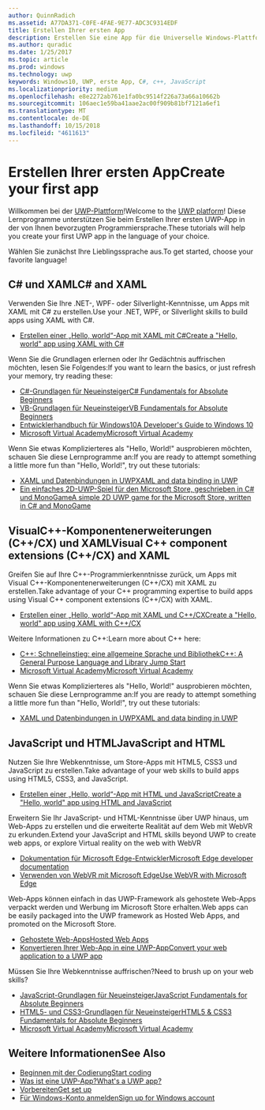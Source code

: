 ```yaml
---
author: QuinnRadich
ms.assetid: A77DA371-C0FE-4FAE-9E77-ADC3C9314EDF
title: Erstellen Ihrer ersten App
description: Erstellen Sie eine App für die Universelle Windows-Plattform (UWP) für Windows10 mithilfe Ihrer bevorzugten Programmiersprache.
ms.author: quradic
ms.date: 1/25/2017
ms.topic: article
ms.prod: windows
ms.technology: uwp
keywords: Windows10, UWP, erste App, C#, c++, JavaScript
ms.localizationpriority: medium
ms.openlocfilehash: e8e2272ab761e1fa0bc9514f226a73a66a10662b
ms.sourcegitcommit: 106aec1e59ba41aae2ac00f909b81bf7121a6ef1
ms.translationtype: MT
ms.contentlocale: de-DE
ms.lasthandoff: 10/15/2018
ms.locfileid: "4611613"
---
```

# <a name="create-your-first-app"></a><span data-ttu-id="57580-104">Erstellen Ihrer ersten App</span><span class="sxs-lookup"><span data-stu-id="57580-104">Create your first app</span></span>

<span data-ttu-id="57580-105">Willkommen bei der [UWP-Plattform](universal-application-platform-guide.md)!</span><span class="sxs-lookup"><span data-stu-id="57580-105">Welcome to the [UWP platform](universal-application-platform-guide.md)!</span></span> <span data-ttu-id="57580-106">Diese Lernprogramme unterstützen Sie beim Erstellen Ihrer ersten UWP-App in der von Ihnen bevorzugten Programmiersprache.</span><span class="sxs-lookup"><span data-stu-id="57580-106">These tutorials will help you create your first UWP app in the language of your choice.</span></span>

<span data-ttu-id="57580-107">Wählen Sie zunächst Ihre Lieblingssprache aus.</span><span class="sxs-lookup"><span data-stu-id="57580-107">To get started, choose your favorite language!</span></span>

## <a name="c-and-xaml"></a><span data-ttu-id="57580-108">C# und XAML</span><span class="sxs-lookup"><span data-stu-id="57580-108">C# and XAML</span></span>

<span data-ttu-id="57580-109">Verwenden Sie Ihre .NET-, WPF- oder Silverlight-Kenntnisse, um Apps mit XAML mit C# zu erstellen.</span><span class="sxs-lookup"><span data-stu-id="57580-109">Use your .NET, WPF, or Silverlight skills to build apps using XAML with C#.</span></span>

* [<span data-ttu-id="57580-110">Erstellen einer „Hello, world“-App mit XAML mit C#</span><span class="sxs-lookup"><span data-stu-id="57580-110">Create a "Hello, world" app using XAML with C#</span></span>](create-a-hello-world-app-xaml-universal.md)

<span data-ttu-id="57580-111">Wenn Sie die Grundlagen erlernen oder Ihr Gedächtnis auffrischen möchten, lesen Sie Folgendes:</span><span class="sxs-lookup"><span data-stu-id="57580-111">If you want to learn the basics, or just refresh your memory, try reading these:</span></span>

* [<span data-ttu-id="57580-112">C#-Grundlagen für Neueinsteiger</span><span class="sxs-lookup"><span data-stu-id="57580-112">C# Fundamentals for Absolute Beginners</span></span>](https://go.microsoft.com/fwlink/?linkid=850801)
* [<span data-ttu-id="57580-113">VB-Grundlagen für Neueinsteiger</span><span class="sxs-lookup"><span data-stu-id="57580-113">VB Fundamentals for Absolute Beginners</span></span>](https://go.microsoft.com/fwlink/?linkid=850802)
* [<span data-ttu-id="57580-114">Entwicklerhandbuch für Windows10</span><span class="sxs-lookup"><span data-stu-id="57580-114">A Developer's Guide to Windows 10</span></span>](https://go.microsoft.com/fwlink/?linkid=850804)
* [<span data-ttu-id="57580-115">Microsoft Virtual Academy</span><span class="sxs-lookup"><span data-stu-id="57580-115">Microsoft Virtual Academy</span></span>](http://www.microsoftvirtualacademy.com/)

<span data-ttu-id="57580-116">Wenn Sie etwas Komplizierteres als "Hello, World!" ausprobieren möchten, schauen Sie diese Lernprogramme an:</span><span class="sxs-lookup"><span data-stu-id="57580-116">If you are ready to attempt something a little more fun than "Hello, World!", try out these tutorials:</span></span>

* [<span data-ttu-id="57580-117">XAML und Datenbindungen in UWP</span><span class="sxs-lookup"><span data-stu-id="57580-117">XAML and data binding in UWP</span></span>](xaml-basics-intro.md)
* [<span data-ttu-id="57580-118">Ein einfaches 2D-UWP-Spiel für den Microsoft Store, geschrieben in C# und MonoGame</span><span class="sxs-lookup"><span data-stu-id="57580-118">A simple 2D UWP game for the Microsoft Store, written in C# and MonoGame</span></span>](get-started-tutorial-game-mg2d.md)


## <a name="visual-c-component-extensions-ccx-and-xaml"></a><span data-ttu-id="57580-119">VisualC++-Komponentenerweiterungen (C++/CX) und XAML</span><span class="sxs-lookup"><span data-stu-id="57580-119">Visual C++ component extensions (C++/CX) and XAML</span></span>

<span data-ttu-id="57580-120">Greifen Sie auf Ihre C++-Programmierkenntnisse zurück, um Apps mit Visual C++-Komponentenerweiterungen (C++/CX) mit XAML zu erstellen.</span><span class="sxs-lookup"><span data-stu-id="57580-120">Take advantage of your C++ programming expertise to build apps using Visual C++ component extensions (C++/CX) with XAML.</span></span>

* [<span data-ttu-id="57580-121">Erstellen einer „Hello, world“-App mit XAML und C++/CX</span><span class="sxs-lookup"><span data-stu-id="57580-121">Create a "Hello, world" app using XAML with C++/CX</span></span>](create-a-basic-windows-10-app-in-cpp.md)

<span data-ttu-id="57580-122">Weitere Informationen zu C++:</span><span class="sxs-lookup"><span data-stu-id="57580-122">Learn more about C++ here:</span></span>

* [<span data-ttu-id="57580-123">C++: Schnelleinstieg: eine allgemeine Sprache und Bibliothek</span><span class="sxs-lookup"><span data-stu-id="57580-123">C++: A General Purpose Language and Library Jump Start</span></span>](http://www.microsoftvirtualacademy.com/training-courses/c-a-general-purpose-language-and-library-jump-start)
* [<span data-ttu-id="57580-124">Microsoft Virtual Academy</span><span class="sxs-lookup"><span data-stu-id="57580-124">Microsoft Virtual Academy</span></span>](http://go.microsoft.com/fwlink/p/?LinkID=389916)

<span data-ttu-id="57580-125">Wenn Sie etwas Komplizierteres als "Hello, World!" ausprobieren möchten, schauen Sie diese Lernprogramme an:</span><span class="sxs-lookup"><span data-stu-id="57580-125">If you are ready to attempt something a little more fun than "Hello, World!", try out these tutorials:</span></span>

* [<span data-ttu-id="57580-126">XAML und Datenbindungen in UWP</span><span class="sxs-lookup"><span data-stu-id="57580-126">XAML and data binding in UWP</span></span>](xaml-basics-intro.md)

## <a name="javascript-and-html"></a><span data-ttu-id="57580-127">JavaScript und HTML</span><span class="sxs-lookup"><span data-stu-id="57580-127">JavaScript and HTML</span></span>

<span data-ttu-id="57580-128">Nutzen Sie Ihre Webkenntnisse, um Store-Apps mit HTML5, CSS3 und JavaScript zu erstellen.</span><span class="sxs-lookup"><span data-stu-id="57580-128">Take advantage of your web skills to build apps using HTML5, CSS3, and JavaScript.</span></span>

* [<span data-ttu-id="57580-129">Erstellen einer „Hello, world“-App mit HTML und JavaScript</span><span class="sxs-lookup"><span data-stu-id="57580-129">Create a "Hello, world" app using HTML and JavaScript</span></span>](create-a-hello-world-app-js-uwp.md)

<span data-ttu-id="57580-130">Erweitern Sie Ihr JavaScript- und HTML-Kenntnisse über UWP hinaus, um Web-Apps zu erstellen und die erweiterte Realität auf dem Web mit WebVR zu erkunden.</span><span class="sxs-lookup"><span data-stu-id="57580-130">Extend your JavaScript and HTML skills beyond UWP to create web apps, or explore Virtual reality on the web with WebVR</span></span>

* [<span data-ttu-id="57580-131">Dokumentation für Microsoft Edge-Entwickler</span><span class="sxs-lookup"><span data-stu-id="57580-131">Microsoft Edge developer documentation</span></span>](https://docs.microsoft.com/microsoft-edge/)
* [<span data-ttu-id="57580-132">Verwenden von WebVR mit Microsoft Edge</span><span class="sxs-lookup"><span data-stu-id="57580-132">Use WebVR with Microsoft Edge</span></span>](https://docs.microsoft.com/en-us/microsoft-edge/webvr/)

<span data-ttu-id="57580-133">Web-Apps können einfach in das UWP-Framework als gehostete Web-Apps verpackt werden und Werbung im Microsoft Store erhalten.</span><span class="sxs-lookup"><span data-stu-id="57580-133">Web apps can be easily packaged into the UWP framework as Hosted Web Apps, and promoted on the Microsoft Store.</span></span>

* [<span data-ttu-id="57580-134">Gehostete Web-Apps</span><span class="sxs-lookup"><span data-stu-id="57580-134">Hosted Web Apps</span></span>](https://developer.microsoft.com/windows/bridges/hosted-web-apps)
* [<span data-ttu-id="57580-135">Konvertieren Ihrer Web-App in eine UWP-App</span><span class="sxs-lookup"><span data-stu-id="57580-135">Convert your web application to a UWP app</span></span>](../porting/hwa-create-windows.md)

<span data-ttu-id="57580-136">Müssen Sie Ihre Webkenntnisse auffrischen?</span><span class="sxs-lookup"><span data-stu-id="57580-136">Need to brush up on your web skills?</span></span>

* [<span data-ttu-id="57580-137">JavaScript-Grundlagen für Neueinsteiger</span><span class="sxs-lookup"><span data-stu-id="57580-137">JavaScript Fundamentals for Absolute Beginners</span></span>](http://www.microsoftvirtualacademy.com/training-courses/javascript-fundamentals-for-absolute-beginners)
* [<span data-ttu-id="57580-138">HTML5- und CSS3-Grundlagen für Neueinsteiger</span><span class="sxs-lookup"><span data-stu-id="57580-138">HTML5 & CSS3 Fundamentals for Absolute Beginners</span></span>](http://www.microsoftvirtualacademy.com/training-courses/html5-css3-fundamentals-development-for-absolute-beginners)
* [<span data-ttu-id="57580-139">Microsoft Virtual Academy</span><span class="sxs-lookup"><span data-stu-id="57580-139">Microsoft Virtual Academy</span></span>](http://go.microsoft.com/fwlink/p/?LinkID=389916)

## <a name="see-also"></a><span data-ttu-id="57580-140">Weitere Informationen</span><span class="sxs-lookup"><span data-stu-id="57580-140">See Also</span></span>

* [<span data-ttu-id="57580-141">Beginnen mit der Codierung</span><span class="sxs-lookup"><span data-stu-id="57580-141">Start coding</span></span>](create-uwp-apps.md)
* [<span data-ttu-id="57580-142">Was ist eine UWP-App?</span><span class="sxs-lookup"><span data-stu-id="57580-142">What's a UWP app?</span></span>](universal-application-platform-guide.md)
* [<span data-ttu-id="57580-143">Vorbereiten</span><span class="sxs-lookup"><span data-stu-id="57580-143">Get set up</span></span>](get-set-up.md)
* [<span data-ttu-id="57580-144">Für Windows-Konto anmelden</span><span class="sxs-lookup"><span data-stu-id="57580-144">Sign up for Windows account</span></span>](sign-up.md)

